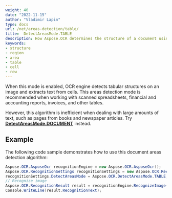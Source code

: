 ```yaml
---
weight: 40
date: "2022-11-15"
author: "Vladimir Lapin"
type: docs
url: /net/areas-detection/table/
title:  DetectAreasMode.TABLE
description: How Aspose.OCR determines the structure of a document using the DetectAreasMode.TABLE algorithm.
keywords:
- structure
- region
- area
- table
- cell
- row
---
```


When this mode is enabled, OCR engine detects tabular structures on an image and extracts text from cells. This areas detection mode is recommended when working with scanned spreadsheets, financial and accounting reports, invoices, and other tables.

However, this algorithm is inefficient when dealing with large amounts of text, such as pages from books and newspaper articles. Try [**DetectAreasMode.DOCUMENT**](/ocr/net/areas-detection/document/) instead.

## Example

The following code sample demonstrates how to use this document areas detection algorithm:

```csharp
Aspose.OCR.AsposeOcr recognitionEngine = new Aspose.OCR.AsposeOcr();
Aspose.OCR.RecognitionSettings recognitionSettings = new Aspose.OCR.RecognitionSettings();
recognitionSettings.DetectAreasMode = Aspose.OCR.DetectAreasMode.TABLE;
// Recognize image
Aspose.OCR.RecognitionResult result = recognitionEngine.RecognizeImage("source.png", recognitionSettings);
Console.WriteLine(result.RecognitionText);
```
